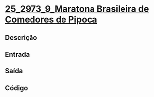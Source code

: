 # [25_2973_9_Maratona Brasileira de Comedores de Pipoca][2973]

[2973]: <https://judge.beecrowd.com/pt/problems/view/2973>

## Descrição

## Entrada

## Saída

## Código

```cpp

```
